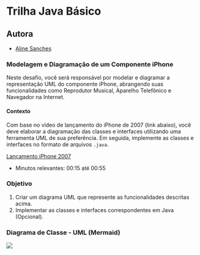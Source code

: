 # Trilha Java Básico

## Autora
- [Aline Sanches](https://github.com/sanchesaline6)

### Modelagem e Diagramação de um Componente iPhone

Neste desafio, você será responsável por modelar e diagramar a representação UML do componente iPhone, abrangendo suas funcionalidades como Reprodutor Musical, Aparelho Telefônico e Navegador na Internet.

#### Contexto
Com base no vídeo de lançamento do iPhone de 2007 (link abaixo), você deve elaborar a diagramação das classes e interfaces utilizando uma ferramenta UML de sua preferência. Em seguida, implemente as classes e interfaces no formato de arquivos `.java`.

[Lançamento iPhone 2007](https://www.youtube.com/watch?v=9ou608QQRq8)
- Minutos relevantes: 00:15 até 00:55

### Objetivo
1. Criar um diagrama UML que represente as funcionalidades descritas acima.
2. Implementar as classes e interfaces correspondentes em Java (Opcional).

### Diagrama de Classe - UML (Mermaid)
[![](https://mermaid.ink/img/pako:eNqFVV2PGiEU_SuTedKu_gFjNrHdNGliN5vaR1-ucB1JGHD5MLZ2_e1lgHHAwawvIPdw77nnAHOpiaRYL2rCQesXBo2Cdisq92NvBymwWv6bz1dHzggYdpIhNPz34eoXHpWk1kj102oX4WXY6ggK-UH-Ro57KRh5kO4VTtgAleqHMKgEmgAbVam-dEn5zkbGfuoXA6DPfl817GtQ0B7i5375mxQGTCS2FWH04kRBLmGp-83XTJvrwP5awW2uE1jS3wDYODqESeH6TKA7KTmCqAxyeEG94_LdIvQ8M0grqdwwjsJl0XI1uJOhAuk1a7I6T_SWWzldYDJNYjokBZWtcpdChWw5uu9DDW1Oih1Pezk_cl0TcCLucsk69_dA8Pk5aWxjFBNNJWSLCYs9ksMdYdgp5lduRYeS46N0KZkgCYjMnmB4d8yc124Qic1PHTyncASr75eUPLMWQtmcb9cu6xk90DgGw1C1fnjgRsdyEq5ER7WdFnQI4dGRDumvMb8eq-90cdol686rCoRcgyDQojDyLvZu6HdgZ9DJdc2YxI4unznts1GrgMB9jX1XoNTk-AFIy8TLD8l7MBz4SU_Ctqj6DJjZZtw-zE12tyvsLlsT35hQeJLVn_UPUEXCWHTNQ0euxZ3Xfmt6NoGyrHbGDM-EW1YMgbHA2d_RvoxPjH3uXVHMcdwLikQWIi0wXmAw-mKkDntxQoJrpVBbbhxUf7WaQKYC2zH1Bg0T0NtuFZ-WVHyVJ1jtoCxVTNErVc9q164jTt1n1tPa1uaATph64aYU9-AYbeut6KDgHqXNH0HqhVEWZ7U9UnfC4oc5LH78B-X9bU0?type=png)](https://mermaid.live/edit#pako:eNqFVV2PGiEU_SuTedKu_gFjNrHdNGliN5vaR1-ucB1JGHD5MLZ2_e1lgHHAwawvIPdw77nnAHOpiaRYL2rCQesXBo2Cdisq92NvBymwWv6bz1dHzggYdpIhNPz34eoXHpWk1kj102oX4WXY6ggK-UH-Ro57KRh5kO4VTtgAleqHMKgEmgAbVam-dEn5zkbGfuoXA6DPfl817GtQ0B7i5375mxQGTCS2FWH04kRBLmGp-83XTJvrwP5awW2uE1jS3wDYODqESeH6TKA7KTmCqAxyeEG94_LdIvQ8M0grqdwwjsJl0XI1uJOhAuk1a7I6T_SWWzldYDJNYjokBZWtcpdChWw5uu9DDW1Oih1Pezk_cl0TcCLucsk69_dA8Pk5aWxjFBNNJWSLCYs9ksMdYdgp5lduRYeS46N0KZkgCYjMnmB4d8yc124Qic1PHTyncASr75eUPLMWQtmcb9cu6xk90DgGw1C1fnjgRsdyEq5ER7WdFnQI4dGRDumvMb8eq-90cdol686rCoRcgyDQojDyLvZu6HdgZ9DJdc2YxI4unznts1GrgMB9jX1XoNTk-AFIy8TLD8l7MBz4SU_Ctqj6DJjZZtw-zE12tyvsLlsT35hQeJLVn_UPUEXCWHTNQ0euxZ3Xfmt6NoGyrHbGDM-EW1YMgbHA2d_RvoxPjH3uXVHMcdwLikQWIi0wXmAw-mKkDntxQoJrpVBbbhxUf7WaQKYC2zH1Bg0T0NtuFZ-WVHyVJ1jtoCxVTNErVc9q164jTt1n1tPa1uaATph64aYU9-AYbeut6KDgHqXNH0HqhVEWZ7U9UnfC4oc5LH78B-X9bU0)

